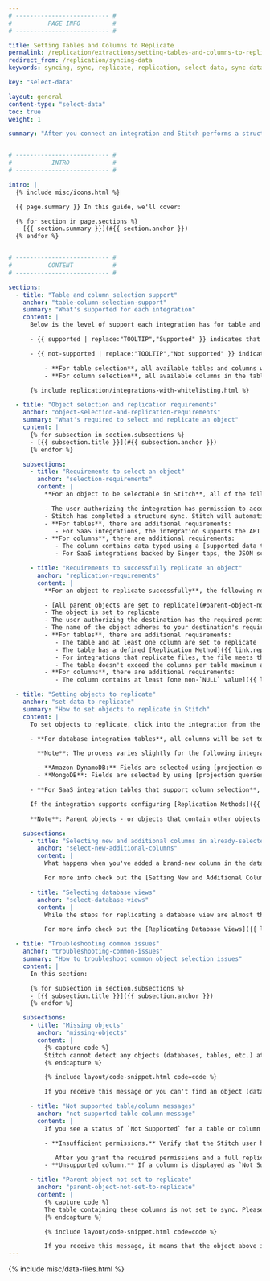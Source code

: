 ```yaml
---
# -------------------------- #
#          PAGE INFO         #
# -------------------------- #

title: Setting Tables and Columns to Replicate
permalink: /replication/extractions/setting-tables-and-columns-to-replicate
redirect_from: /replication/syncing-data
keywords: syncing, sync, replicate, replication, select data, sync data, sync table, sync column

key: "select-data"

layout: general
content-type: "select-data"
toc: true
weight: 1

summary: "After you connect an integration and Stitch performs a structure sync, the next thing you'll do is select tables and columns to replicate."


# -------------------------- #
#           INTRO            #
# -------------------------- #

intro: |
  {% include misc/icons.html %}

  {{ page.summary }} In this guide, we'll cover:

  {% for section in page.sections %}
  - [{{ section.summary }}](#{{ section.anchor }})
  {% endfor %}


# -------------------------- #
#          CONTENT           #
# -------------------------- #

sections:
  - title: "Table and column selection support"
    anchor: "table-column-selection-support"
    summary: "What's supported for each integration"
    content: |
      Below is the level of support each integration has for table and column selection:

      - {{ supported | replace:"TOOLTIP","Supported" }} indicates that table/column selection is supported for the integration. **Note**: Only the data you select will be replicated. If nothing is selected, the integration will have a status of `Not Configured`.

      - {{ not-supported | replace:"TOOLTIP","Not supported" }} indicates that table and/or column selection isn't supported for the integration:

          - **For table selection**, all available tables and columns will be automatically set to replicate. For detailed info on the data Stitch replicates from [SaaS integrations]({{ site.baseurl }}/integrations/saas), check out the **Schema** section of any integration's guide.
          - **For column selection**, all available columns in the tables you select will be automatically set to replicate.

      {% include replication/integrations-with-whitelisting.html %}

  - title: "Object selection and replication requirements"
    anchor: "object-selection-and-replication-requirements"
    summary: "What's required to select and replicate an object"
    content: |
      {% for subsection in section.subsections %}
      - [{{ subsection.title }}](#{{ subsection.anchor }})
      {% endfor %}

    subsections:
      - title: "Requirements to select an object"
        anchor: "selection-requirements"
        content: |
          **For an object to be selectable in Stitch**, all of the following must be true:

          - The user authorizing the integration has permission to access the object in the source
          - Stitch has completed a structure sync. Stitch will automatically detect new objects, but [a structure sync](#select-new-additional-columns) must complete before the object will display in Stitch.
          - **For tables**, there are additional requirements:
             - For SaaS integrations, the integration supports the API endpoint associated with the table. Refer to the [integration's schema documentation]({{ site.baseurl }}/integrations/saas) for a list of available objects and endpoints associated with them.
          - **For columns**, there are additional requirements:
             - The column contains data typed using a [supported data type]({{ link.replication.supported-data-types | prepend: site.baseurl }}). Columns containing unsupported data types will display as [Not supported](##not-supported-table-column-message) in Stitch.
             - For SaaS integrations backed by Singer taps, the JSON schema used to create the table containing the column contains the column. Refer to the [integration's schema documentation]({{ site.baseurl }}/integrations/saas) for more info.

      - title: "Requirements to successfully replicate an object"
        anchor: "replication-requirements"
        content: |
          **For an object to replicate successfully**, the following requirements, along with the [selection requirements](#selection-requirements), must be met:

          - [All parent objects are set to replicate](#parent-object-not-set-to-replicate)
          - The object is set to replicate
          - The user authorizing the destination has the required permissions for your destination type
          - The name of the object adheres to your destination's requirements. Refer to the [documentation for your destination type]({{ link.destinations.main | prepend: site.baseurl }}) for more info.
          - **For tables**, there are additional requirements:
             - The table and at least one column are set to replicate
             - The table has a defined [Replication Method]({{ link.replication.rep-methods | prepend: site.baseurl }}) and [Replication Key]({{ link.replication.rep-keys | prepend: site.baseurl }}), if applicable
             - For integrations that replicate files, the file meets the integration's requirements. For example: A [Google Sheet]({{ site.baseurl }}/integrations/saas/google-sheets) must contain a header row and a second row of data.
             - The table doesn't exceed the columns per table maximum allowed by your destination type, if applicable
          - **For columns**, there are additional requirements:
             - The column contains at least [one non-`NULL` value]({{ link.troubleshooting.column-nulls | prepend: site.baseurl }})

  - title: "Setting objects to replicate"
    anchor: "set-data-to-replicate"
    summary: "How to set objects to replicate in Stitch"
    content: |
      To set objects to replicate, click into the integration from the {{ app.page-names.dashboard }} page and find the table or column you want to replicate. Then, {{ app.menu-paths.sync | replace: "Click","click" }} Keep in mind that:

      - **For database integration tables**, all columns will be set to replicate automatically. 

        **Note**: The process varies slightly for the following integrations:

        - **Amazon DynamoDB:** Fields are selected using [projection expressions]({{ link.integrations.dynamodb-projection-expressions | prepend: site.baseurl }})
        - **MongoDB**: Fields are selected by using [projection queries]({{ link.integrations.mongodb-projection-queries | prepend: site.baseurl }})

      - **For SaaS integration tables that support column selection**, you can select columns by clicking on the **table name** and then tracking columns to replicate.

      If the integration supports configuring [Replication Methods]({{ link.replication.rep-methods | prepend: site.baseurl }}), you'll also be prompted to define this setting when you set a table to replicate.

      **Note**: Parent objects - or objects that contain other objects - must be set to replicate for the objects they contain to replicate. For example: For a column to replicate, the table that contains it must also be selected. If applicable, so must the schema containing the table, and the database containing the schema. You'll receive an [error in Stitch](#parent-object-not-set-to-replicate) if the parent object isn't selected.

    subsections:
      - title: "Selecting new and additional columns in already-selected tables"
        anchor: "select-new-additional-columns"
        content: |
          What happens when you've added a brand-new column in the data source or you want to replicate additional columns on an already-replicating table?

          For more info check out the [Setting New and Additional Columns to Replicate]({{ link.replication.syncing-new-columns | prepend: site.baseurl }}) guide.

      - title: "Selecting database views"
        anchor: "select-database-views"
        content: |
          While the steps for replicating a database view are almost the same as those for replicating a table, there are some slight differences.

          For more info check out the [Replicating Database Views]({{ link.replication.db-views | prepend: site.baseurl }}) guide.

  - title: "Troubleshooting common issues"
    anchor: "troubleshooting-common-issues"
    summary: "How to troubleshoot common object selection issues"
    content: |
      In this section:

      {% for subsection in section.subsections %}
      - [{{ subsection.title }}]({{ subsection.anchor }})
      {% endfor %}

    subsections:
      - title: "Missing objects"
        anchor: "missing-objects"
        content: |
          {% capture code %}
          Stitch cannot detect any objects (databases, tables, etc.) at or below this level.
          {% endcapture %}

          {% include layout/code-snippet.html code=code %}

          If you receive this message or you can't find an object (database, table, column, etc.), [it's typically a permissions issue]({{ link.troubleshooting.missing-objects | prepend: site.baseurl }}).

      - title: "Not supported table/column messages"
        anchor: "not-supported-table-column-message"
        content: |
          If you see a status of `Not Supported` for a table or column in a database integration, there a few potential root causes:

          - **Insufficient permissions.** Verify that the Stitch user has all the required permissions as outlined in the **Setup** instructions for the database. Refer to the documentation for [your database]({{ site.baseurl }}/integrations/databases) for more info.

             After you grant the required permissions and a full replication cycle has completed, the table's **Sync Status** should change to `Supported` and be available for syncing.
          - **Unsupported column.** If a column is displayed as `Not Supported`, it may be that the column contains an [unsupported data type]({{ link.troubleshooting.unsupported-data-types | prepend: site.baseurl }}).

      - title: "Parent object not set to replicate"
        anchor: "parent-object-not-set-to-replicate"
        content: |
          {% capture code %}
          The table containing these columns is not set to sync. Please sync the parent table to ensure replication of columns selected on this screen.
          {% endcapture %}

          {% include layout/code-snippet.html code=code %}

          If you receive this message, it means that the object above it isn't set to replicate. For example: The table that contains a selected column isn't set to replicate. [Parent objects must be selected for the objects they contain to also replicate](#set-data-to-replicate).
---
```

{% include misc/data-files.html %}